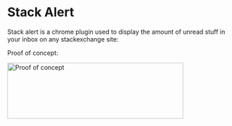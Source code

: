 <h1>Stack Alert</h1>

Stack alert is a chrome plugin used to display the amount of unread stuff in your inbox on any stackexchange site:

Proof of concept:
<p><a href="http://i.stack.imgur.com/LDylU.png" title="open image in new window" target="_blank"><img height="127" width="400" title="See the new bar, and all the space left over" src="http://i.stack.imgur.com/LDylU.png" alt="Proof of concept" /></a></p>
